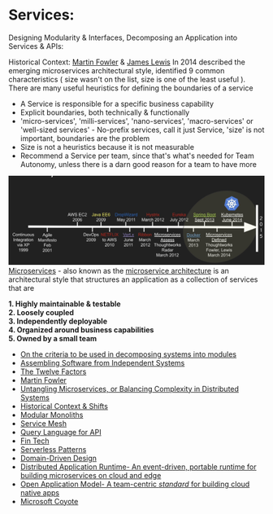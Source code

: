 # Services:
Designing Modularity & Interfaces, Decomposing an Application into Services & APIs:

Historical Context: [Martin Fowler](https://twitter.com/martinfowler) & [James Lewis](https://twitter.com/boicy) In 2014 described the emerging microservices architectural style, identified 9 common characteristics ( size wasn't on the list, size is one of the least useful ). 
There are many useful heuristics for defining the boundaries of a service
* A Service is responsible for a specific business capability
* Explicit boundaries, both technically & functionally
* 'micro-services', 'milli-services', 'nano-services', 'macro-services' or 'well-sized services' - No-prefix services, call it just Service, 'size' is not important, boundaries are the problem
* Size is not a heuristics because it is not measurable
* Recommend a Service per team, since that's what's needed for Team Autonomy, unless there is a darn good reason for a team to have more

![](https://github.com/ankumar/Architecture/blob/master/images/Microservices1.jpg)
[Microservices](https://www.youtube.com/watch?v=wgdBVIX9ifA) - also known as the [microservice architecture](https://microservices.io/index.html) is an architectural style that structures an application as a collection of services that are

**1. Highly maintainable & testable** <br>
**2. Loosely coupled** <br>
**3. Independently deployable** <br>
**4. Organized around business capabilities** <br>
**5. Owned by a small team**<br>

* [On the criteria to be used in decomposing systems into modules](https://dl.acm.org/doi/10.1145/361598.361623)
* [Assembling Software from Independent Systems](https://scs-architecture.org/)
* [The Twelve Factors](https://12factor.net/)
* [Martin Fowler](https://martinfowler.com/)
* [Untangling Microservices, or Balancing Complexity in Distributed Systems](https://vladikk.com/2020/04/09/untangling-microservices/)
* [Historical Context & Shifts](https://slidr.io/kameshsampath/sail-smoothly-in-the-cloud-an-introduction-to-istio#1)
* [Modular Monoliths](https://www.youtube.com/watch?v=5OjqD-ow8GE)
* [Service Mesh](https://www.datawire.io/envoyproxy/service-mesh/)
* [Query Language for API](https://graphql.org/)
* [Fin Tech](https://github.com/ankumar/Architecture/blob/master/Patterns/Monzo.md)
* [Serverless Patterns](https://docs.google.com/document/d/1I6jaJyrsSTrrXEtrwSqH6aSuKRkyYhJU7LaYedVmvck/)
* [Domain-Driven Design](https://www.dddheuristics.com/)
* [Distributed Application Runtime- An event-driven, portable runtime for building microservices on cloud and edge](https://dapr.io/)
* [Open Application Model- A team-centric *standard* for building cloud native apps](https://oam.dev/)
* [Microsoft Coyote](https://microsoft.github.io/coyote/)
